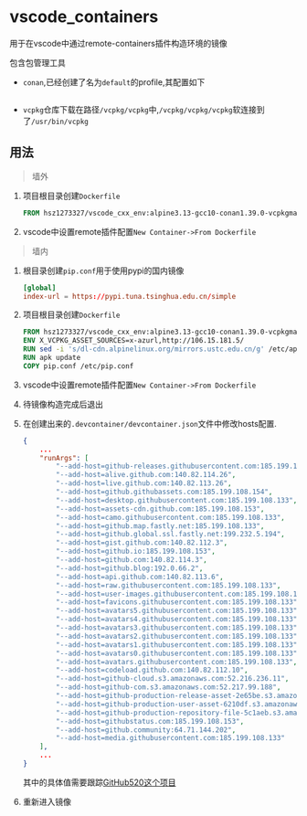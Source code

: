 # vscode_containers

用于在vscode中通过remote-containers插件构造环境的镜像

包含包管理工具

+ `conan`,已经创建了名为`default`的profile,其配置如下

    ```conf

    ```

+ `vcpkg`仓库下载在路径`/vcpkg/vcpkg`中,`/vcpkg/vcpkg/vcpkg`软连接到了`/usr/bin/vcpkg`

## 用法

> 墙外

1. 项目根目录创建`Dockerfile`

    ```Dockerfile
    FROM hsz1273327/vscode_cxx_env:alpine3.13-gcc10-conan1.39.0-vcpkgmaster
    ```

2. vscode中设置remote插件配置`New Container->From Dockerfile`

> 墙内

1. 根目录创建`pip.conf`用于使用pypi的国内镜像

    ```conf
    [global]
    index-url = https://pypi.tuna.tsinghua.edu.cn/simple
    ```

2. 项目根目录创建`Dockerfile`

    ```Dockerfile
    FROM hsz1273327/vscode_cxx_env:alpine3.13-gcc10-conan1.39.0-vcpkgmaster
    ENV X_VCPKG_ASSET_SOURCES=x-azurl,http://106.15.181.5/
    RUN sed -i 's/dl-cdn.alpinelinux.org/mirrors.ustc.edu.cn/g' /etc/apk/repositories
    RUN apk update 
    COPY pip.conf /etc/pip.conf
    ```

3. vscode中设置remote插件配置`New Container->From Dockerfile`

4. 待镜像构造完成后退出

5. 在创建出来的`.devcontainer/devcontainer.json`文件中修改hosts配置.

    ```json
    {
        ...
        "runArgs": [
            "--add-host=github-releases.githubusercontent.com:185.199.108.154",
            "--add-host=alive.github.com:140.82.114.26",
            "--add-host=live.github.com:140.82.113.26",
            "--add-host=github.githubassets.com:185.199.108.154",
            "--add-host=desktop.githubusercontent.com:185.199.108.133",
            "--add-host=assets-cdn.github.com:185.199.108.153",
            "--add-host=camo.githubusercontent.com:185.199.108.133",
            "--add-host=github.map.fastly.net:185.199.108.133",
            "--add-host=github.global.ssl.fastly.net:199.232.5.194",
            "--add-host=gist.github.com:140.82.112.3",
            "--add-host=github.io:185.199.108.153",
            "--add-host=github.com:140.82.114.3",
            "--add-host=github.blog:192.0.66.2",
            "--add-host=api.github.com:140.82.113.6",
            "--add-host=raw.githubusercontent.com:185.199.108.133",
            "--add-host=user-images.githubusercontent.com:185.199.108.133",
            "--add-host=favicons.githubusercontent.com:185.199.108.133",
            "--add-host=avatars5.githubusercontent.com:185.199.108.133",
            "--add-host=avatars4.githubusercontent.com:185.199.108.133",
            "--add-host=avatars3.githubusercontent.com:185.199.108.133",
            "--add-host=avatars2.githubusercontent.com:185.199.108.133",
            "--add-host=avatars1.githubusercontent.com:185.199.108.133",
            "--add-host=avatars0.githubusercontent.com:185.199.108.133",
            "--add-host=avatars.githubusercontent.com:185.199.108.133",
            "--add-host=codeload.github.com:140.82.112.10",
            "--add-host=github-cloud.s3.amazonaws.com:52.216.236.11",
            "--add-host=github-com.s3.amazonaws.com:52.217.99.188",
            "--add-host=github-production-release-asset-2e65be.s3.amazonaws.com:52.216.243.100",
            "--add-host=github-production-user-asset-6210df.s3.amazonaws.com:52.216.250.204",
            "--add-host=github-production-repository-file-5c1aeb.s3.amazonaws.com:52.217.74.124",
            "--add-host=githubstatus.com:185.199.108.153",
            "--add-host=github.community:64.71.144.202",
            "--add-host=media.githubusercontent.com:185.199.108.133"
        ],
        ...
    }
    ```

    其中的具体值需要跟踪[GitHub520这个项目](https://github.com/521xueweihan/GitHub520)

6. 重新进入镜像
